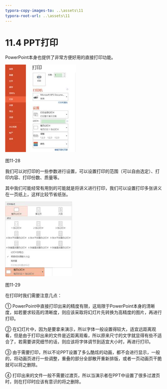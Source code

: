 ```yaml
---
typora-copy-images-to: ..\assets\11
typora-root-url: ..\assets\11
---
```


# 11.4  PPT打印

PowerPoint本身也提供了非常方便好用的直接打印功能。

![img](../../.gitbook/assets/image030%20%282%29.jpg)

图11-28

我们可以对打印的一些参数进行设置，可以设置打印的范围（可以自由选定）、打印内容、打印份数、质量等。

其中我们可能经常有用到的可能就是将讲义进行打印，我们可以设置打印多张讲义在一页纸上，这样比较节省纸张。

![img](../../.gitbook/assets/image031.jpg)

图11-29

在打印时我们需要注意几点：

① PowerPoint中直接打印出来的精度有限，这局限于PowerPoint本身的清晰度，如若要求较高的清晰度，则应该采取将幻灯片先转换为高精度的图片，再进行打印。

② 在幻灯片中，因为是要拿来演示，所以字体一般设置得较大，适宜远距离观看，但是由于打印出来的文件是近距离观看，所以原来尺寸的文字就显得有些不适合了，若需要讲究细节的话，则应该将字体调节到适宜大小时，再进行打印。

③ 由于需要打印，所以不论PPT设置了多么酷炫的动画，都不会进行显示，一般的，将动画页进行一些调整，重叠的部分全部散开重新排版，或者一页动画页干脆就可以将之删除。

④ 打印出来的文件一般不需要过渡页，所以当演示者在PPT中设置了很多过渡页时，则在打印时应该有意识的将之删除。

